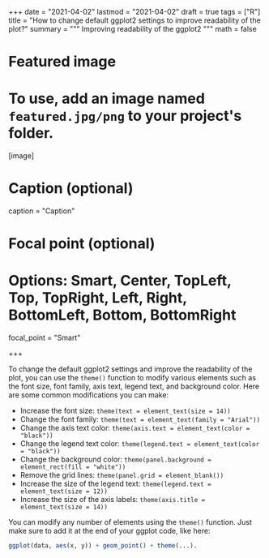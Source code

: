 +++
date = "2021-04-02"
lastmod = "2021-04-02"
draft = true
tags = ["R"]
title = "How to change default ggplot2 settings to improve readability of the plot?"
summary = """
Improving readability of the ggplot2 
"""
math = false

# Featured image
# To use, add an image named `featured.jpg/png` to your project's folder. 
[image]
  # Caption (optional)
  caption = "Caption"
  
  # Focal point (optional)
  # Options: Smart, Center, TopLeft, Top, TopRight, Left, Right, BottomLeft, Bottom, BottomRight
  focal_point = "Smart"

+++

To change the default ggplot2 settings and improve the readability of the plot, you can use the `theme()` function to modify various elements such as the font size, font family, axis text, legend text, and background color. Here are some common modifications you can make:

- Increase the font size: `theme(text = element_text(size = 14))`
- Change the font family: `theme(text = element_text(family = "Arial"))`
- Change the axis text color: `theme(axis.text = element_text(color = "black"))`
- Change the legend text color: `theme(legend.text = element_text(color = "black"))`
- Change the background color: `theme(panel.background = element_rect(fill = "white"))`
- Remove the grid lines: `theme(panel.grid = element_blank())`
- Increase the size of the legend text: `theme(legend.text = element_text(size = 12))`
- Increase the size of the axis labels: `theme(axis.title = element_text(size = 14))`

You can modify any number of elements using the `theme()` function. Just make sure to add it at the end of your ggplot code, like here: 

```r
ggplot(data, aes(x, y)) + geom_point() + theme(...).
```



